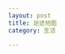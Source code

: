 ```yaml
---
layout: post
title: 足迹地图
category: 生活

---
```




<div id="main" style="height:40em;"></div>
<script type="text/javascript" src="https://cdnjs.cloudflare.com/ajax/libs/echarts/4.2.1/echarts.min.js"></script>
<script type="text/javascript" src="https://www.echartsjs.com/gallery/vendors/echarts/map/js/china.js"></script>
<script type="text/javascript">
window.onload=function(){
	var mydata = [
		{name: '北京',value: 1 },{name: '天津',value: 1 },
	{name: '上海',value: 1 },{name: '重庆',value: 1 },
	{name: '河北',value: 1 },{name: '河南',value: 10 },
	{name: '云南',value: 10 },{name: '辽宁',value: 10 },
	{name: '黑龙江',value: 10 },{name: '湖南',value: 10 },
	{name: '安徽',value: 10 },{name: '山东',value: 1 },
	{name: '新疆',value: 10 },{name: '江苏',value: 1 },
	{name: '浙江',value: 1 },{name: '江西',value: 1 },
	{name: '湖北',value: 1 },{name: '广西',value: 10 },
	{name: '甘肃',value: 1 },{name: '山西',value: 10 },
	{name: '内蒙古',value: 10 },{name: '陕西',value: 1 },
	{name: '吉林',value: 10 },{name: '福建',value: 1 },
	{name: '贵州',value: 10 },{name: '广东',value: 1 },
	{name: '青海',value: 1 },{name: '西藏',value: 10 },
	{name: '四川',value: 1 },{name: '宁夏',value: 10 },
	{name: '海南',value: 10 },{name: '台湾',value: 10 },
	{name: '香港',value: 10 },{name: '澳门',value: 10 }
	];
var option = {
		visualMap: {
			show : false,
			splitList: [ 
				{start: 5, end:10},{start: 1, end: 2}
			],
			color: ['#ccc', '#0f0']
		},
		series: [{
		  type: 'map',
		  mapType: 'china', 
		  roam: false,
		  data:mydata
		}]
	};
var chart = echarts.init(document.getElementById('main'));
chart.setOption(option);
}
</script>



